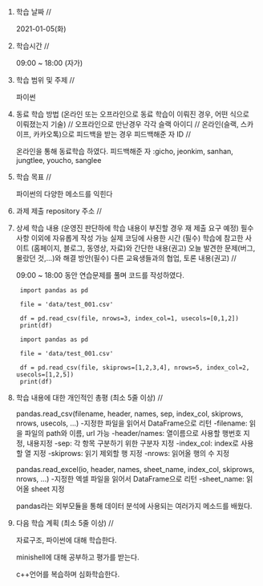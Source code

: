 1. 학습 날짜 // 

    2021-01-05(화)
 
2. 학습시간 // 

    09:00 ~ 18:00 (자가)
    
3. 학습 범위 및 주제 // 
    
    파이썬
    
4. 동료 학습 방법 (온라인 또는 오프라인으로 동료 학습이 이뤄진 경우, 어떤 식으로 이뤄졌는지 기술) // 오프라인으로 만난경우 각각 슬랙 아이디 // 온라인(슬랙, 스카이프, 카카오톡)으로 피드백을 받는 경우 피드백해준 자 ID // 

    온라인을 통해 동료학습 하였다.  피드백해준 자 :gicho, jeonkim, sanhan, jungtlee, youcho, sanglee

5. 학습 목표 //

    파이썬의 다양한 메소드를 익힌다
    
6. 과제 제출 repository 주소 // 
    
    
    
7. 상세 학습 내용 (운영진 판단하에 학습 내용이 부진할 경우 재 제출 요구 예정) 필수사항 이외에 자유롭게 작성 가능 실제 코딩에 사용한 시간 (필수) 학습에 참고한 사이트 (홈페이지, 블로그, 동영상, 자료)와 간단한 내용(권고) 오늘 발견한 문제(버그, 몰랐던 것,...)와 해결 방안(필수) 다른 교육생들과의 협업, 토론 내용(권고) //
    
    09:00 ~ 18:00 동안 연습문제를 풀며 코드를 작성하였다.

        import pandas as pd

        file = 'data/test_001.csv'

        df = pd.read_csv(file, nrows=3, index_col=1, usecols=[0,1,2])
        print(df)

        import pandas as pd

        file = 'data/test_001.csv'

        df = pd.read_csv(file, skiprows=[1,2,3,4], nrows=5, index_col=2, usecols=[1,2,5])
        print(df)
   

8. 학습 내용에 대한 개인적인 총평 (최소 5줄 이상) //
    
    pandas.read_csv(filename, header, names, sep, index_col, skiprows, nrows, usecols, ...)
    -지정한 파일을 읽어서 DataFrame으로 리턴
    -filename: 읽을 파일의 path와 이름, url 가능
    -header/names: 열이름으로 사용할 행번호 지정, 내용지정
    -sep: 각 항목 구분하기 위한 구분자 지정
    -index_col: index로 사용할 열 지정
    -skiprows: 읽기 제외할 행 지정
    -nrows: 읽어올 행의 수 지정
    
    pandas.read_excel(io, header, names, sheet_name, index_col, skiprows, nrows, ...)
    -지정한 엑셀 파일을 읽어서 DataFrame으로 리턴
    -sheet_name: 읽어올 sheet 지정
    
    pandas라는 외부모듈을 통해 데이터 분석에 사용되는 여러가지 메소드를 배웠다.
    
9. 다음 학습 계획 (최소 5줄 이상) // 
    
    자료구조, 파이썬에 대해 학습한다.
    
    minishell에 대해 공부하고 평가를 받는다.
    
    c++언어를 복습하며 심화학습한다.
